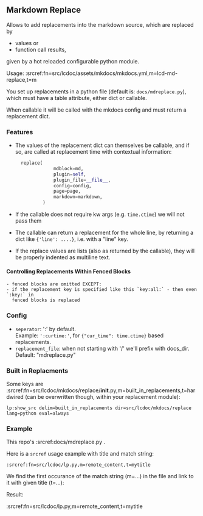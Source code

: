 ## Markdown Replace

Allows to add replacements into the markdown source, which are replaced by

- values or
- function call results,

given by a hot reloaded configurable python module.

Usage: :srcref:fn=src/lcdoc/assets/mkdocs/mkdocs.yml,m=lcd-md-replace,t=m

You set up replacements in a python file (default is: `docs/mdreplace.py`), which must have a table
attribute, either dict or callable.

When callable it will be called with the mkdocs config and must return a replacement dict.


### Features

- The values of the replacement dict can themselves be callable, and if so, are called at replacement
  time with contextual information: 

  ```python
    replace(
                mdblock=md,
                plugin=self,
                plugin_file=__file__,
                config=config,
                page=page,
                markdown=markdown,
            )
  ```

- If the callable does not require kw args (e.g. `time.ctime`) we will not pass them
- The callable can return a replacement for the whole line, by returning a dict like
  `{'line': ....}`, i.e. with a "line" key.
- If the replace values are lists (also as returned by the callable), they will be
  properly indented as multiline text.

#### Controlling Replacements Within Fenced Blocks
    - fenced blocks are omitted EXCEPT:
    - if the replacement key is specified like this `key:all:` - then even `:key:` in
      fenced blocks is replaced

### Config

- `seperator`: ':' by default.  
    Example: `':curtime:'`, for `{"cur_time": time.ctime}` based replacements.
- `replacement_file`: when not starting with '/' we'll prefix with docs_dir. Default: "mdreplace.py"


### Built in Replacments

Some keys are :srcref:fn=src/lcdoc/mkdocs/replace/__init__.py,m=built_in_replacements,t=hardwired
(can be overwritten though, within your replacement module):

`lp:show_src delim=built_in_replacements dir=src/lcdoc/mkdocs/replace lang=python eval=always`


### Example

This repo's :srcref:docs/mdreplace.py .

Here is a `srcref` usage example with title and match string:

```
:srcref:fn=src/lcdoc/lp.py,m=remote_content,t=mytitle
```

We find the first occurance of the match string (m=...) in the file and link to it with given title
(t=...):

Result:

:srcref:fn=src/lcdoc/lp.py,m=remote_content,t=mytitle

